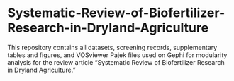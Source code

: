 # Systematic-Review-of-Biofertilizer-Research-in-Dryland-Agriculture
This repository contains all datasets, screening records, supplementary tables and figures, and VOSviewer Pajek files used on Gephi for modularity analysis for the review article “Systematic Review of Biofertilizer Research in Dryland Agriculture.” 
